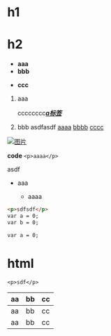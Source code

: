 # h1

# h2

- **aaa**
- __bbb__
* **ccc**


1. aaa

    cccccccc[__*a标签*__](http://www.baidu.com "aaaa")

2. bbb
        asdfasdf
    [aaaa][a]
    [bbbb][2]
    [cccc][3] 

[A]:http://www.baidu.com
[2]:http://www.baidu.com
[3]:http://www.baidu.com

[![图片](http://gaoxiao.tpqq.com/gxpic/2010/0621/201062185805tupian.jpg "sdf")](http://baidu.com)

**code** `<p>aaaa</p>`


asdf


- aaa
 
    - aaaa

```html
<p>sdfsdf</p>
var a = 0;
var b = 0;

var a = 0;
```
    
# html

    <p>sdf</p>


| aa | bb | cc |
|----|----|----|
| aa | bb | cc |
| aa | bb | cc |